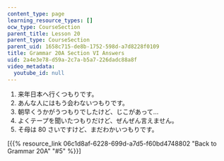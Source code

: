 ```yaml
---
content_type: page
learning_resource_types: []
ocw_type: CourseSection
parent_title: Lesson 20
parent_type: CourseSection
parent_uid: 1658c715-de8b-1752-598d-a7d8228f0109
title: Grammar 20A Section VI Answers
uid: 2a4e3e78-d59a-2c7a-b5a7-226dadc88a8f
video_metadata:
  youtube_id: null
---
```


1.  来年日本へ行くつもりです。
2.  あんな人にはもう会わないつもりです。
3.  朝早くうかがうつもりでしたけど、じこがあって…
4.  よくテープを聞いたつもりだけど、ぜんぜん言えません。
5.  そ母は 80 さいですけど、まだわかいつもりです。

\[{{% resource_link 06c1d8af-6228-699d-a7d5-f60bd4748802 "Back to Grammar 20A" "#5" %}}\]